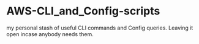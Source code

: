 # AWS-CLI_and_Config-scripts
my personal stash of useful CLI commands and Config queries. Leaving it open incase anybody needs them. 
